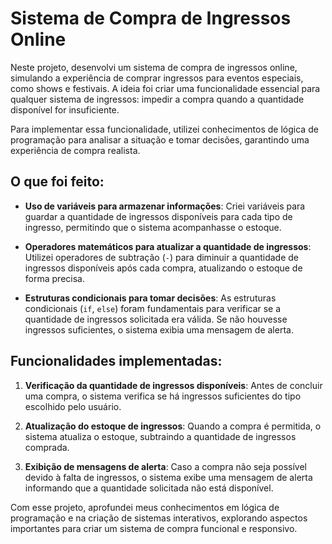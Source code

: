 # Sistema de Compra de Ingressos Online

Neste projeto, desenvolvi um sistema de compra de ingressos online, simulando a experiência de comprar ingressos para eventos especiais, como shows e festivais. A ideia foi criar uma funcionalidade essencial para qualquer sistema de ingressos: impedir a compra quando a quantidade disponível for insuficiente.

Para implementar essa funcionalidade, utilizei conhecimentos de lógica de programação para analisar a situação e tomar decisões, garantindo uma experiência de compra realista.

## O que foi feito:

- **Uso de variáveis para armazenar informações**: Criei variáveis para guardar a quantidade de ingressos disponíveis para cada tipo de ingresso, permitindo que o sistema acompanhasse o estoque.

- **Operadores matemáticos para atualizar a quantidade de ingressos**: Utilizei operadores de subtração (`-`) para diminuir a quantidade de ingressos disponíveis após cada compra, atualizando o estoque de forma precisa.

- **Estruturas condicionais para tomar decisões**: As estruturas condicionais (`if`, `else`) foram fundamentais para verificar se a quantidade de ingressos solicitada era válida. Se não houvesse ingressos suficientes, o sistema exibia uma mensagem de alerta.

## Funcionalidades implementadas:

1. **Verificação da quantidade de ingressos disponíveis**: Antes de concluir uma compra, o sistema verifica se há ingressos suficientes do tipo escolhido pelo usuário.

2. **Atualização do estoque de ingressos**: Quando a compra é permitida, o sistema atualiza o estoque, subtraindo a quantidade de ingressos comprada.

3. **Exibição de mensagens de alerta**: Caso a compra não seja possível devido à falta de ingressos, o sistema exibe uma mensagem de alerta informando que a quantidade solicitada não está disponível.

Com esse projeto, aprofundei meus conhecimentos em lógica de programação e na criação de sistemas interativos, explorando aspectos importantes para criar um sistema de compra funcional e responsivo.
